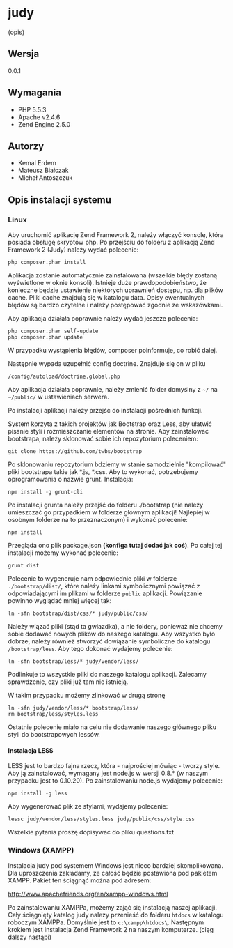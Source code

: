 
judy
==========
(opis)

Wersja
--------------
0.0.1

Wymagania
--------------

- PHP 5.5.3
- Apache v2.4.6
- Zend Engine 2.5.0

Autorzy
--------------

- Kemal Erdem
- Mateusz Białczak
- Michał Antoszczuk


Opis instalacji systemu
--------------

### Linux ###

Aby uruchomić aplikację Zend Framework 2, należy włączyć konsolę, która posiada obsługę skryptów php.
Po przejściu do folderu z aplikacją Zend Framework 2 (Judy) należy wydać polecenie:

```
php composer.phar install
```

Aplikacja zostanie automatycznie zainstalowana (wszelkie błędy zostaną wyświetlone w oknie konsoli). Istnieje duże prawdopodobieństwo, że konieczne będzie ustawienie niektórych uprawnień dostępu, np. dla plików cache. Pliki cache znajdują się w katalogu data. Opisy ewentualnych błędów są bardzo czytelne i należy postępować
zgodnie ze wskazówkami.

Aby aplikacja działała poprawnie należy wydać jeszcze polecenia:
```
php composer.phar self-update 
php composer.phar update
```

W przypadku wystąpienia błędów, composer poinformuje, co robić dalej.

Następnie wypada uzupełnić config doctrine. Znajduje się on w pliku

```
/config/autoload/doctrine.global.php
```


Aby aplikacja działała poprawnie, należy zmienić folder domyślny z ```~/``` na ```~/public/``` w ustawieniach serwera.

Po instalacji aplikacji należy przejść do instalacji pośrednich funkcji.

System korzyta z takich projektów jak Bootstrap oraz Less, aby ułatwić pisanie styli i rozmieszczanie elementów na stronie.
Aby zainstalować bootstrapa, należy sklonować sobie ich repozytorium poleceniem:
```
git clone https://github.com/twbs/bootstrap
```
Po sklonowaniu repozytorium bdziemy w stanie samodzielnie "kompilować" pliki bootstrapa takie jak *.js, *.css.
Aby to wykonać, potrzebujemy oprogramowania o nazwie grunt. Instalacja:
```
npm install -g grunt-cli
```
Po instalacji grunta należy przejść do folderu ./bootstrap (nie należy umieszczać go przypadkiem w folderze głównym aplikacji! Najlepiej w osobnym folderze na to przeznaczonym) i wykonać polecenie:
```
npm install
```
Przegląda ono plik package.json **(konfiga tutaj dodać jak coś)**. Po całej tej instalacji możemy wykonać polecenie:
```
grunt dist
```
Polecenie to wygeneruje nam odpowiednie pliki w folderze ```./bootstrap/dist/```, które należy linkami symbolicznymi powiązać z odpowiadającymi im plikami w folderze ```public``` aplikacji.
Powiązanie powinno wyglądać mniej więcej tak:

```ln -sfn bootstrap/dist/css/* judy/public/css/```

Należy wiązać pliki (stąd ta gwiazdka), a nie foldery, ponieważ nie chcemy sobie dodawać nowych plików do naszego katalogu. Aby wszystko było dobrze, należy również stworzyć dowiązanie symboliczne do katalogu ```/bootstrap/less```.
Aby tego dokonać wydajemy polecenie:
```
ln -sfn bootstrap/less/* judy/vendor/less/
```
Podlinkuje to wszystkie pliki do naszego katalogu aplikacji. Zalecamy sprawdzenie, czy pliki już tam nie istnieją.

W takim przypadku możemy zlinkować w drugą stronę
```
ln -sfn judy/vendor/less/* bootstrap/less/
rm bootstrap/less/styles.less
```
Ostatnie polecenie miało na celu nie dodawanie naszego głównego pliku styli do bootstrapowych lessów.

#### Instalacja LESS ####
LESS jest to bardzo fajna rzecz, która - najprościej mówiąc - tworzy style. Aby ją zainstalować, wymagany jest node.js w wersji 0.8.* (w naszym przypadku jest to 0.10.20). Po zainstalowaniu node.js wydajemy polecenie:
```
npm install -g less
```

Aby wygenerować plik ze stylami, wydajemy polecenie:
```
lessc judy/vendor/less/styles.less judy/public/css/style.css
```

Wszelkie pytania proszę dopisywać do pliku questions.txt

### Windows (XAMPP) ###
Instalacja judy pod systemem Windows jest nieco bardziej skomplikowana. Dla uproszczenia zakładamy, ze całość będzie postawiona pod pakietem XAMPP.
Pakiet ten ściągnąć można pod adresem: 

http://www.apachefriends.org/en/xampp-windows.html

Po zainstalowaniu XAMPPa, możemy zająć się instalacją naszej aplikacji.
Cały ściągnięty katalog judy należy przenieść do folderu ```htdocs``` w katalogu roboczym XAMPPa. Domyślnie jest to ```c:\xampp\htdocs\```.
Następnym krokiem jest instalacja Zend Framework 2 na naszym komputerze.
(ciąg dalszy nastąpi)